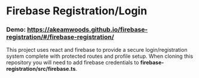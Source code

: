 # Firebase Registration/Login
### Demo: https://akeamwoods.github.io/firebase-registration/#/firebase-registration/

This project uses react and firebase to provide a secure login/registration system complete with protected routes and profile setup. When cloning this repository you will need to add firebase credentials to **firebase-registration/src/firebase.ts**. 
